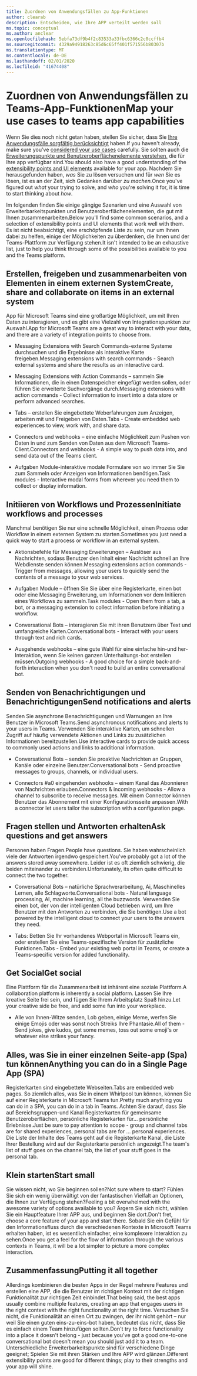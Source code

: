 ```yaml
---
title: Zuordnen von Anwendungsfällen zu App-Funktionen
author: clearab
description: Entscheiden, wie Ihre APP verteilt werden soll
ms.topic: conceptual
ms.author: anclear
ms.openlocfilehash: 5ebfa73df9b4f2c83533a33fbc6366c2c0ccffb4
ms.sourcegitcommit: 4329a94918263c85d6c65ff401f571556b80307b
ms.translationtype: MT
ms.contentlocale: de-DE
ms.lasthandoff: 02/01/2020
ms.locfileid: "41674408"
---
```

# <a name="map-your-use-cases-to-teams-app-capabilities"></a><span data-ttu-id="41be8-103">Zuordnen von Anwendungsfällen zu Teams-App-Funktionen</span><span class="sxs-lookup"><span data-stu-id="41be8-103">Map your use cases to teams app capabilities</span></span>

<span data-ttu-id="41be8-104">Wenn Sie dies noch nicht getan haben, stellen Sie sicher, dass Sie [Ihre Anwendungsfälle sorgfältig berücksichtigt](~/concepts/design/map-use-cases.md) haben.</span><span class="sxs-lookup"><span data-stu-id="41be8-104">If you haven't already, make sure you've [considered your use cases](~/concepts/design/map-use-cases.md) carefully.</span></span> <span data-ttu-id="41be8-105">Sie sollten auch die [Erweiterungspunkte und Benutzeroberflächenelemente verstehen,](~/concepts/extensibility-points.md) die für Ihre app verfügbar sind.</span><span class="sxs-lookup"><span data-stu-id="41be8-105">You should also have a good understanding of the [extensibility points and UI elements](~/concepts/extensibility-points.md) available for your app.</span></span> <span data-ttu-id="41be8-106">Nachdem Sie herausgefunden haben, *was* Sie zu lösen versuchen und für *wen* Sie es lösen, ist es an der Zeit, sich Gedanken darüber *zu machen.*</span><span class="sxs-lookup"><span data-stu-id="41be8-106">Once you've figured out *what* your trying to solve, and *who* you're solving it for, it is time to start thinking about *how*.</span></span>

<span data-ttu-id="41be8-107">Im folgenden finden Sie einige gängige Szenarien und eine Auswahl von Erweiterbarkeitspunkten und Benutzeroberflächenelementen, die gut mit Ihnen zusammenarbeiten.</span><span class="sxs-lookup"><span data-stu-id="41be8-107">Below you'll find some common scenarios, and a selection of extensibility points and UI elements that work well with them.</span></span> <span data-ttu-id="41be8-108">Es ist nicht beabsichtigt, eine erschöpfende Liste zu sein, nur um Ihnen dabei zu helfen, einige der Möglichkeiten zu überdenken, die Ihnen und der Teams-Plattform zur Verfügung stehen.</span><span class="sxs-lookup"><span data-stu-id="41be8-108">It isn't intended to be an exhaustive list, just to help you think through some of the possibilities available to you and the Teams platform.</span></span>

## <a name="create-share-and-collaborate-on-items-in-an-external-system"></a><span data-ttu-id="41be8-109">Erstellen, freigeben und zusammenarbeiten von Elementen in einem externen System</span><span class="sxs-lookup"><span data-stu-id="41be8-109">Create, share and collaborate on items in an external system</span></span>

<span data-ttu-id="41be8-110">App für Microsoft Teams sind eine großartige Möglichkeit, um mit Ihren Daten zu interagieren, und es gibt eine Vielzahl von Integrationspunkten zur Auswahl.</span><span class="sxs-lookup"><span data-stu-id="41be8-110">App for Microsoft Teams are a great way to interact with your data, and there are a variety of integration points to choose from.</span></span>

* <span data-ttu-id="41be8-111">Messaging Extensions with Search Commands-externe Systeme durchsuchen und die Ergebnisse als interaktive Karte freigeben.</span><span class="sxs-lookup"><span data-stu-id="41be8-111">Messaging extensions with search commands - Search external systems and share the results as an interactive card.</span></span>

* <span data-ttu-id="41be8-112">Messaging Extensions with Action Commands – sammeln Sie Informationen, die in einen Datenspeicher eingefügt werden sollen, oder führen Sie erweiterte Suchvorgänge durch.</span><span class="sxs-lookup"><span data-stu-id="41be8-112">Messaging extensions with action commands - Collect information to insert into a data store or perform advanced searches.</span></span>

* <span data-ttu-id="41be8-113">Tabs – erstellen Sie eingebettete Weberfahrungen zum Anzeigen, arbeiten mit und Freigeben von Daten.</span><span class="sxs-lookup"><span data-stu-id="41be8-113">Tabs - Create embedded web experiences to view, work with, and share data.</span></span>

* <span data-ttu-id="41be8-114">Connectors und webhooks – eine einfache Möglichkeit zum Pushen von Daten in und zum Senden von Daten aus dem Microsoft Teams-Client.</span><span class="sxs-lookup"><span data-stu-id="41be8-114">Connectors and webhooks - A simple way to push data into, and send data out of the Teams client.</span></span>

* <span data-ttu-id="41be8-115">Aufgaben Module-interaktive modale Formulare von wo immer Sie Sie zum Sammeln oder Anzeigen von Informationen benötigen.</span><span class="sxs-lookup"><span data-stu-id="41be8-115">Task modules - Interactive modal forms from wherever you need them to collect or display information.</span></span>

## <a name="initiate-workflows-and-processes"></a><span data-ttu-id="41be8-116">Initiieren von Workflows und Prozessen</span><span class="sxs-lookup"><span data-stu-id="41be8-116">Initiate workflows and processes</span></span>

<span data-ttu-id="41be8-117">Manchmal benötigen Sie nur eine schnelle Möglichkeit, einen Prozess oder Workflow in einem externen System zu starten.</span><span class="sxs-lookup"><span data-stu-id="41be8-117">Sometimes you just need a quick way to start a process or workflow in an external system.</span></span>

* <span data-ttu-id="41be8-118">Aktionsbefehle für Messaging Erweiterungen – Auslöser aus Nachrichten, sodass Benutzer den Inhalt einer Nachricht schnell an Ihre Webdienste senden können.</span><span class="sxs-lookup"><span data-stu-id="41be8-118">Messaging extensions action commands - Trigger from messages, allowing your users to quickly send the contents of a message to your web services.</span></span>

* <span data-ttu-id="41be8-119">Aufgaben Module – öffnen Sie Sie über eine Registerkarte, einen bot oder eine Messaging Erweiterung, um Informationen vor dem Initiieren eines Workflows zu sammeln.</span><span class="sxs-lookup"><span data-stu-id="41be8-119">Task modules - Open them from a tab, a bot, or a messaging extension to collect information before initiating a workflow.</span></span>

* <span data-ttu-id="41be8-120">Conversational Bots – interagieren Sie mit ihren Benutzern über Text und umfangreiche Karten.</span><span class="sxs-lookup"><span data-stu-id="41be8-120">Conversational bots - Interact with your users through text and rich cards.</span></span>

* <span data-ttu-id="41be8-121">Ausgehende webhooks – eine gute Wahl für eine einfache hin-und her-Interaktion, wenn Sie keinen ganzen Unterhaltungs-bot erstellen müssen.</span><span class="sxs-lookup"><span data-stu-id="41be8-121">Outgoing webhooks - A good choice for a simple back-and-forth interaction when you don't need to build an entire conversational bot.</span></span>

## <a name="send-notifications-and-alerts"></a><span data-ttu-id="41be8-122">Senden von Benachrichtigungen und Benachrichtigungen</span><span class="sxs-lookup"><span data-stu-id="41be8-122">Send notifications and alerts</span></span>

<span data-ttu-id="41be8-123">Senden Sie asynchrone Benachrichtigungen und Warnungen an Ihre Benutzer in Microsoft Teams.</span><span class="sxs-lookup"><span data-stu-id="41be8-123">Send asynchronous notifications and alerts to your users in Teams.</span></span> <span data-ttu-id="41be8-124">Verwenden Sie interaktive Karten, um schnellen Zugriff auf häufig verwendete Aktionen und Links zu zusätzlichen Informationen bereitzustellen.</span><span class="sxs-lookup"><span data-stu-id="41be8-124">Use interactive cards to provide quick access to commonly used actions and links to additional information.</span></span>

* <span data-ttu-id="41be8-125">Conversational Bots – senden Sie proaktive Nachrichten an Gruppen, Kanäle oder einzelne Benutzer.</span><span class="sxs-lookup"><span data-stu-id="41be8-125">Conversational bots - Send proactive messages to groups, channels, or individual users.</span></span>

* <span data-ttu-id="41be8-126">Connectors #a0 eingehenden webhooks – einem Kanal das Abonnieren von Nachrichten erlauben.</span><span class="sxs-lookup"><span data-stu-id="41be8-126">Connectors & incoming webhooks - Allow a channel to subscribe to receive messages.</span></span> <span data-ttu-id="41be8-127">Mit einem Connector können Benutzer das Abonnement mit einer Konfigurationsseite anpassen.</span><span class="sxs-lookup"><span data-stu-id="41be8-127">With a connector let users tailor the subscription with a configuration page.</span></span>

## <a name="ask-questions-and-get-answers"></a><span data-ttu-id="41be8-128">Fragen stellen und Antworten erhalten</span><span class="sxs-lookup"><span data-stu-id="41be8-128">Ask questions and get answers</span></span>

<span data-ttu-id="41be8-129">Personen haben Fragen.</span><span class="sxs-lookup"><span data-stu-id="41be8-129">People have questions.</span></span> <span data-ttu-id="41be8-130">Sie haben wahrscheinlich viele der Antworten irgendwo gespeichert.</span><span class="sxs-lookup"><span data-stu-id="41be8-130">You've probably got a lot of the answers stored away somewhere.</span></span> <span data-ttu-id="41be8-131">Leider ist es oft ziemlich schwierig, die beiden miteinander zu verbinden.</span><span class="sxs-lookup"><span data-stu-id="41be8-131">Unfortunately, its often quite difficult to connect the two together.</span></span>

* <span data-ttu-id="41be8-132">Conversational Bots – natürliche Sprachverarbeitung, Ai, Maschinelles Lernen, alle Schlagworte.</span><span class="sxs-lookup"><span data-stu-id="41be8-132">Conversational bots - Natural language processing, AI, machine learning, all the buzzwords.</span></span> <span data-ttu-id="41be8-133">Verwenden Sie einen bot, der von der intelligenten Cloud betrieben wird, um Ihre Benutzer mit den Antworten zu verbinden, die Sie benötigen.</span><span class="sxs-lookup"><span data-stu-id="41be8-133">Use a bot powered by the intelligent cloud to connect your users to the answers they need.</span></span>

* <span data-ttu-id="41be8-134">Tabs: Betten Sie Ihr vorhandenes Webportal in Microsoft Teams ein, oder erstellen Sie eine Teams-spezifische Version für zusätzliche Funktionen.</span><span class="sxs-lookup"><span data-stu-id="41be8-134">Tabs - Embed your existing web portal in Teams, or create a Teams-specific version for added functionality.</span></span>

## <a name="get-social"></a><span data-ttu-id="41be8-135">Get Social</span><span class="sxs-lookup"><span data-stu-id="41be8-135">Get social</span></span>

<span data-ttu-id="41be8-136">Eine Plattform für die Zusammenarbeit ist inhärent eine soziale Plattform.</span><span class="sxs-lookup"><span data-stu-id="41be8-136">A collaboration platform is inherently a social platform.</span></span> <span data-ttu-id="41be8-137">Lassen Sie Ihre kreative Seite frei sein, und fügen Sie Ihrem Arbeitsplatz Spaß hinzu.</span><span class="sxs-lookup"><span data-stu-id="41be8-137">Let your creative side be free, and add some fun into your workplace.</span></span>

* <span data-ttu-id="41be8-138">Alle von Ihnen-Witze senden, Lob geben, einige Meme, werfen Sie einige Emojis oder was sonst noch Streiks Ihre Phantasie.</span><span class="sxs-lookup"><span data-stu-id="41be8-138">All of them - Send jokes, give kudos, get some memes, toss out some emoji's or whatever else strikes your fancy.</span></span>

## <a name="anything-you-can-do-in-a-single-page-app-spa"></a><span data-ttu-id="41be8-139">Alles, was Sie in einer einzelnen Seite-app (Spa) tun können</span><span class="sxs-lookup"><span data-stu-id="41be8-139">Anything you can do in a Single Page App (SPA)</span></span>

<span data-ttu-id="41be8-140">Registerkarten sind eingebettete Webseiten.</span><span class="sxs-lookup"><span data-stu-id="41be8-140">Tabs are embedded web pages.</span></span> <span data-ttu-id="41be8-141">So ziemlich alles, was Sie in einem Whirlpool tun können, können Sie auf einer Registerkarte in Microsoft Teams tun.</span><span class="sxs-lookup"><span data-stu-id="41be8-141">Pretty much anything you can do in a SPA, you can do in a tab in Teams.</span></span> <span data-ttu-id="41be8-142">Achten Sie darauf, dass Sie auf Bereichsgruppen-und Kanal Registerkarten für gemeinsame Benutzeroberflächen, persönliche Registerkarten für... persönliche Erlebnisse.</span><span class="sxs-lookup"><span data-stu-id="41be8-142">Just be sure to pay attention to scope - group and channel tabs are for shared experiences, personal tabs are for ... personal experiences.</span></span> <span data-ttu-id="41be8-143">Die Liste der Inhalte des Teams geht auf die Registerkarte Kanal, die Liste Ihrer Bestellung wird auf der Registerkarte persönlich angezeigt.</span><span class="sxs-lookup"><span data-stu-id="41be8-143">The team's list of stuff goes on the channel tab, the list of your stuff goes in the personal tab.</span></span>

## <a name="start-small"></a><span data-ttu-id="41be8-144">Klein starten</span><span class="sxs-lookup"><span data-stu-id="41be8-144">Start small</span></span>

<span data-ttu-id="41be8-145">Sie wissen nicht, wo Sie beginnen sollen?</span><span class="sxs-lookup"><span data-stu-id="41be8-145">Not sure where to start?</span></span> <span data-ttu-id="41be8-146">Fühlen Sie sich ein wenig überwältigt von der fantastischen Vielfalt an Optionen, die Ihnen zur Verfügung stehen?</span><span class="sxs-lookup"><span data-stu-id="41be8-146">Feeling a bit overwhelmed with the awesome variety of options available to you?</span></span> <span data-ttu-id="41be8-147">Ärgern Sie sich nicht, wählen Sie ein Hauptfeature Ihrer APP aus, und beginnen Sie dort.</span><span class="sxs-lookup"><span data-stu-id="41be8-147">Don't fret, choose a core feature of your app and start there.</span></span> <span data-ttu-id="41be8-148">Sobald Sie ein Gefühl für den Informationsfluss durch die verschiedenen Kontexte in Microsoft Teams erhalten haben, ist es wesentlich einfacher, eine komplexere Interaktion zu sehen.</span><span class="sxs-lookup"><span data-stu-id="41be8-148">Once you get a feel for the flow of information through the various contexts in Teams, it will be a lot simpler to picture a more complex interaction.</span></span>

## <a name="putting-it-all-together"></a><span data-ttu-id="41be8-149">Zusammenfassung</span><span class="sxs-lookup"><span data-stu-id="41be8-149">Putting it all together</span></span>

<span data-ttu-id="41be8-150">Allerdings kombinieren die besten Apps in der Regel mehrere Features und erstellen eine APP, die die Benutzer im richtigen Kontext mit der richtigen Funktionalität zur richtigen Zeit einbindet.</span><span class="sxs-lookup"><span data-stu-id="41be8-150">That being said, the best apps usually combine multiple features, creating an app that engages users in the right context with the right functionality at the right time.</span></span> <span data-ttu-id="41be8-151">Versuchen Sie nicht, die Funktionalität an einen Ort zu zwingen, der ihr nicht gehört – nur weil Sie einen guten eins-zu-eins-bot haben, bedeutet das nicht, dass Sie es einfach einem Team hinzufügen sollten.</span><span class="sxs-lookup"><span data-stu-id="41be8-151">Don't try to force functionality into a place it doesn't belong - just because you've got a good one-to-one conversational bot doesn't mean you should just add it to a team.</span></span> <span data-ttu-id="41be8-152">Unterschiedliche Erweiterbarkeitspunkte sind für verschiedene Dinge geeignet; Spielen Sie mit ihren Stärken und Ihre APP wird glänzen.</span><span class="sxs-lookup"><span data-stu-id="41be8-152">Different extensibility points are good for different things; play to their strengths and your app will shine.</span></span>
